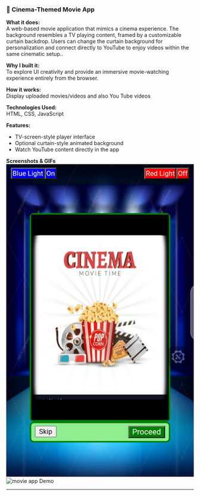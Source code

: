 
### 📄 Cinema-Themed Movie App

**What it does:**  
A web-based movie application that mimics a cinema experience. The background resembles a TV playing content, framed by a customizable curtain backdrop. Users can change the curtain background for personalization and connect directly to YouTube to enjoy videos within the same cinematic setup..

**Why I built it:**  
To explore UI creativity and provide an immersive movie-watching experience entirely from the browser.

**How it works:**  
Display uploaded movies/videos and also You Tube videos

**Technologies Used:**  
HTML, CSS, JavaScript

**Features:**
- TV-screen-style player interface
- Optional curtain-style animated background
- Watch YouTube content directly in the app

**Screenshots & GIFs**  
![movie app UI](../images/movie_app_placeholder.png)  
![movie app Demo](../images/movie_app_placeholder.gif)

---
